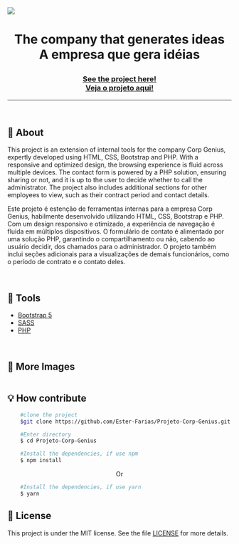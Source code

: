 <img src="imgs/gif/.gif">
<h1 align="center">
<p>The company that generates ideas<br> 
A empresa que gera idéias</p>
</h1>
<h3 align="center"><a href="#">See the project here!<br>
Veja o projeto aqui!</a></h3>
<hr>

<br>

## 📸 About
This project is an extension of internal tools for the company Corp Genius, expertly developed using HTML, CSS, Bootstrap and PHP. With a responsive and optimized design, the browsing experience is fluid across multiple devices. The contact form is powered by a PHP solution, ensuring sharing or not, and it is up to the user to decide whether to call the administrator. The project also includes additional sections for other employees to view, such as their contract period and contact details.

Este projeto é estenção de ferramentas internas para a empresa Corp Genius, habilmente desenvolvido utilizando HTML, CSS, Bootstrap e PHP. Com um design responsivo e otimizado, a experiência de navegação é fluida em múltiplos dispositivos. O formulário de contato é alimentado por uma solução PHP, garantindo o compartilhamento ou não, cabendo ao usuário decidir, dos chamados para o administrador. O projeto também inclui seções adicionais para a visualizações de demais funcionários, como o período de contrato e o contato deles.

<br> 

## 🔧 Tools

- [Bootstrap 5](https://getbootstrap.com/docs/5.0/getting-started/introduction/)
- [SASS](https://sass-lang.com/)
- [PHP](https://www.php.net/)

<br>

## 📸 More Images

<img src="">

<br>

## 💡 How contribute

```bash
    #clone the project
    $git clone https://github.com/Ester-Farias/Projeto-Corp-Genius.git
```

```bash
    #Enter directory
    $ cd Projeto-Corp-Genius
```

```bash
    #Install the dependencies, if use npm
    $ npm install
```
<p align="center">Or</p>

```bash
    #Install the dependencies, if use yarn
    $ yarn
```

## 📃 License
This project is under the MIT license. See the file [LICENSE](https://github.com/Ester-Farias/Portfolio-fotografo-rafael-silva/blob/master/LICENSE) for more details.